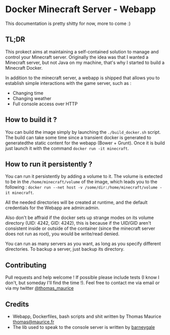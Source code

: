 # Docker Minecraft Server -  Webapp
This documentation is pretty shitty for now, more to come :)

## TL;DR
This prokect aims at maintaining a self-contained solution to manage and control
your Minecraft server. Originally the idea was that I wanted a Minecraft server,
but not Java on my machine, that's why I started to build a Minecraft Docker.

In addition to the minecraft server, a webapp is shipped that allows you to
establish simple interactions with the game server, such as :
 * Changing time
 * Changing weather
 * Full console access over HTTP

## How to build it ?
You can build the image simply by launching the `./build_docker.sh` script.
The build can take some time since a transient docker is generated to generatedthe static
content for the webapp (Bower + Grunt). Once it is build just launch it with the
command `docker run -it minecraft`.

## How to run it persistently ?
You can run it persistently by adding a volume to it. The volume is extected to be
in the `/home/minecraft/volume` of the image, which leads you to the following :
`docker run --net host -v /some/dir:/home/minecraft/volume -it minecraft`.

All the needed directories will be created at runtime, and the default credentials
for the Webapp are admin:admin.

Also don't be affraid if the docker sets up strange modes on its volume directory
(UID: 4242, GID: 4242), this is because if the UID/GID aren't consistent inside or
outside of the container (since the minecraft server does not run as root), you would
be write/read denied.

You can run as many servers as you want, as long as you specify different directories.
To backup a server, just backup its directory.

## Contributing
Pull requests and help welcome ! If possible please include tests (I know I don't, but someday
I'll find the time !). Feel free to contact me via email or via my twitter [@thomas_maurice](https://twitter.com/thomas_maurice)

## Credits
 * Webapp, Dockerfiles, bash scripts and shit written by Thomas Maurice <thomas@maurice.fr>
 * The lib used to speak to the console server is written by [barneygale](https://github.com/barneygale/MCRcon)
